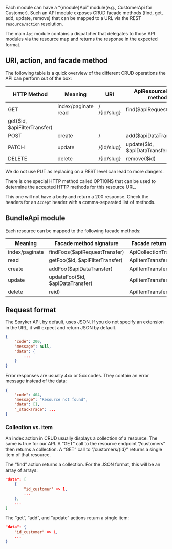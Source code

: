 Each module can have a “{module}Api” module(e.g., CustomerApi for Customer). Such an API module exposes CRUD facade methods (find, get, add, update, remove) that can be mapped to a URL via the REST `resource/action` resolution.

The main `Api` module contains a dispatcher that delegates to those API modules via the resource map and returns the response in the expected format.

## URI, action, and facade method

The following table is a quick overview of the different CRUD operations the API can perform out of the box:

| HTTP Method | Meaning	 | URI | ApiResourcePlugin method |
| --- | --- | --- | --- |
| GET | index/paginate read | / /{id/slug} | find($apiRequestTransfer) 
get($id, $apiFilterTransfer) |
| POST | create	 | / | add($apiDataTransfer) |
| PATCH	 | update | /{id/slug} | update($id, $apiDataTransfer) |
| DELETE | delete | /{id/slug} | remove($id) |

We do not use PUT as replacing on a REST level can lead to more dangers.

There is one special HTTP method called OPTIONS that can be used to determine the accepted HTTP methods for this resource URL.

This one will not have a body and return a 200 response. Check the headers for an `Accept` header with a comma-separated list of methods.

## BundleApi module

Each resource can be mapped to the following facade methods:

| Meaning | Facade method signature | Facade return type |
| --- | --- | --- |
| index/paginate | findFoos($apiRequestTransfer)	 | ApiCollectionTransfer |
| read	 | getFoo($id, $apiFilterTransfer) | ApiItemTransfer |
| create | 	addFoo($apiDataTransfer) | ApiItemTransfer |
| update | updateFoo($id, $apiDataTransfer) | ApiItemTransfer |
| delete | reid) | ApiItemTransfer |

## Request format

The Spryker API, by default, uses JSON. If you do not specify an extension in the URL, it will expect and return JSON by default.

```json
{
    "code": 200,
    "message": null,
    "data": {
        ...
    }
}
```
Error responses are usually 4xx or 5xx codes. They contain an error message instead of the data:

```json
{
    "code": 404,
    "message": "Resource not found",
    "data": [],
    "_stackTrace": ...
}
```

### Collection vs. item
An index action in CRUD usually displays a collection of a resource. The same is true for our API. A “GET” call to the resource endpoint “/customers” then returns a collection. A “GET” call to “/customers/{id}” returns a single item of that resource.

The “find” action returns a collection. For the JSON format, this will be an array of arrays:

```json
"data": [
    {
        "id_customer" => 1,
        ...
    },
    ...
]
```

The “get”, “add”, and “update” actions return a single item:

```json
"data": {
    "id_customer" => 1,
    ...
}
```
